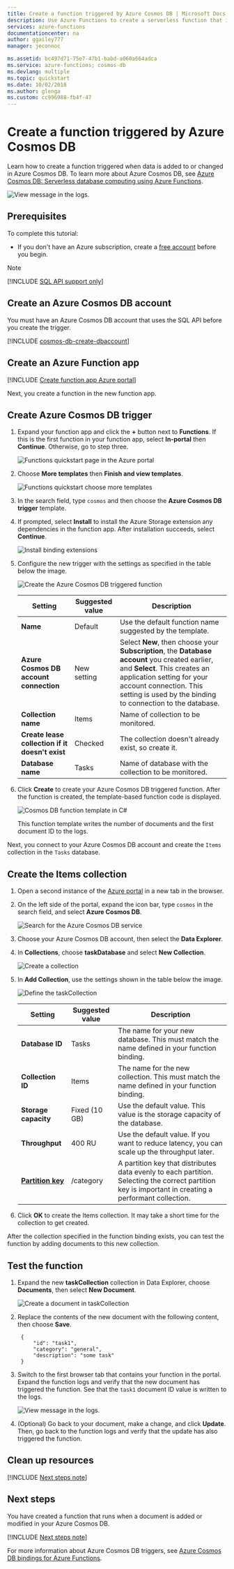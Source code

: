 ```yaml
---
title: Create a function triggered by Azure Cosmos DB | Microsoft Docs
description: Use Azure Functions to create a serverless function that is invoked when data is added to a database in Azure Cosmos DB.
services: azure-functions
documentationcenter: na
author: ggailey777
manager: jeconnoc

ms.assetid: bc497d71-75e7-47b1-babd-a060a664adca
ms.service: azure-functions; cosmos-db
ms.devlang: multiple
ms.topic: quickstart
ms.date: 10/02/2018
ms.author: glenga
ms.custom: cc996988-fb4f-47
---
```

# Create a function triggered by Azure Cosmos DB

Learn how to create a function triggered when data is added to or changed in Azure Cosmos DB. To learn more about Azure Cosmos DB, see [Azure Cosmos DB: Serverless database computing using Azure Functions](../cosmos-db/serverless-computing-database.md).

![View message in the logs.](./media/functions-create-cosmos-db-triggered-function/quickstart-completed.png)

## Prerequisites

To complete this tutorial:

+ If you don't have an Azure subscription, create a [free account](https://azure.microsoft.com/free/?WT.mc_id=A261C142F) before you begin.

> [!NOTE]
> [!INCLUDE [SQL API support only](../../includes/functions-cosmosdb-sqlapi-note.md)]

## Create an Azure Cosmos DB account

You must have an Azure Cosmos DB account that uses the SQL API before you create the trigger.

[!INCLUDE [cosmos-db-create-dbaccount](../../includes/cosmos-db-create-dbaccount.md)]

## Create an Azure Function app

[!INCLUDE [Create function app Azure portal](../../includes/functions-create-function-app-portal.md)]

Next, you create a function in the new function app.

<a name="create-function"></a>

## Create Azure Cosmos DB trigger

1. Expand your function app and click the **+** button next to **Functions**. If this is the first function in your function app, select **In-portal** then **Continue**. Otherwise, go to step three.

   ![Functions quickstart page in the Azure portal](./media/functions-create-cosmos-db-triggered-function/function-app-quickstart-choose-portal.png)

1. Choose **More templates** then **Finish and view templates**.

    ![Functions quickstart choose more templates](./media/functions-create-cosmos-db-triggered-function/add-first-function.png)

1. In the search field, type `cosmos` and then choose the **Azure Cosmos DB trigger** template.

1. If prompted, select **Install** to install the Azure Storage extension any dependencies in the function app. After installation succeeds, select **Continue**.

    ![Install binding extensions](./media/functions-create-cosmos-db-triggered-function/functions-create-cosmos-db-trigger-portal.png)

1. Configure the new trigger with the settings as specified in the table below the image.

    ![Create the Azure Cosmos DB triggered function](./media/functions-create-cosmos-db-triggered-function/functions-cosmosdb-trigger-settings.png)

    | Setting      | Suggested value  | Description                                |
    | ------------ | ---------------- | ------------------------------------------ |
    | **Name** | Default | Use the default function name suggested by the template.|
    | **Azure Cosmos DB account connection** | New setting | Select **New**, then choose your **Subscription**, the **Database account** you created earlier, and **Select**. This creates an application setting for your account connection. This setting is used by the binding to connection to the database. |
    | **Collection name** | Items | Name of collection to be monitored. |
    | **Create lease collection if it doesn't exist** | Checked | The collection doesn't already exist, so create it. |
    | **Database name** | Tasks | Name of database with the collection to be monitored. |

1. Click **Create** to create your Azure Cosmos DB triggered function. After the function is created, the template-based function code is displayed.  

    ![Cosmos DB function template in C#](./media/functions-create-cosmos-db-triggered-function/function-cosmosdb-template.png)

    This function template writes the number of documents and the first document ID to the logs.

Next, you connect to your Azure Cosmos DB account and create the `Items` collection in the `Tasks` database.

## Create the Items collection

1. Open a second instance of the [Azure portal](https://portal.azure.com) in a new tab in the browser.

1. On the left side of the portal, expand the icon bar, type `cosmos` in the search field, and select **Azure Cosmos DB**.

    ![Search for the Azure Cosmos DB service](./media/functions-create-cosmos-db-triggered-function/functions-search-cosmos-db.png)

1. Choose your Azure Cosmos DB account, then select the **Data Explorer**. 

1. In **Collections**, choose **taskDatabase** and select **New Collection**.

    ![Create a collection](./media/functions-create-cosmos-db-triggered-function/cosmosdb-create-collection.png)

1. In **Add Collection**, use the settings shown in the table below the image. 

    ![Define the taskCollection](./media/functions-create-cosmos-db-triggered-function/cosmosdb-create-collection2.png)

    | Setting|Suggested value|Description |
    | ---|---|--- |
    | **Database ID** | Tasks |The name for your new database. This must match the name defined in your function binding. |
    | **Collection ID** | Items | The name for the new collection. This must match the name defined in your function binding.  |
    | **Storage capacity** | Fixed (10 GB)|Use the default value. This value is the storage capacity of the database. |
    | **Throughput** |400 RU| Use the default value. If you want to reduce latency, you can scale up the throughput later. |
    | **[Partition key](../cosmos-db/partition-data.md)** | /category|A partition key that distributes data evenly to each partition. Selecting the correct partition key is important in creating a performant collection. | 

1. Click **OK** to create the Items collection. It may take a short time for the collection to get created.

After the collection specified in the function binding exists, you can test the function by adding documents to this new collection.

## Test the function

1. Expand the new **taskCollection** collection in Data Explorer, choose **Documents**, then select **New Document**.

    ![Create a document in taskCollection](./media/functions-create-cosmos-db-triggered-function/create-document-in-collection.png)

1. Replace the contents of the new document with the following content, then choose **Save**.

        {
            "id": "task1",
            "category": "general",
            "description": "some task"
        }

1. Switch to the first browser tab that contains your function in the portal. Expand the function logs and verify that the new document has triggered the function. See that the `task1` document ID value is written to the logs. 

    ![View message in the logs.](./media/functions-create-cosmos-db-triggered-function/functions-cosmosdb-trigger-view-logs.png)

1. (Optional) Go back to your document, make a change, and click **Update**. Then, go back to the function logs and verify that the update has also triggered the function.

## Clean up resources

[!INCLUDE [Next steps note](../../includes/functions-quickstart-cleanup.md)]

## Next steps

You have created a function that runs when a document is added or modified in your Azure Cosmos DB.

[!INCLUDE [Next steps note](../../includes/functions-quickstart-next-steps.md)]

For more information about Azure Cosmos DB triggers, see [Azure Cosmos DB bindings for Azure Functions](functions-bindings-cosmosdb.md).
